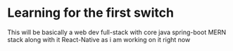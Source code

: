 # Learning for the first switch
This will be basically a web dev full-stack with core java spring-boot MERN stack along with it React-Native as i am working on it right now 
